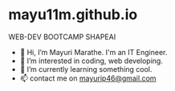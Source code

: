 # mayu11m.github.io
WEB-DEV BOOTCAMP SHAPEAI
- 👋 Hi, I’m Mayuri Marathe. I'm an IT Engineer.
- 👀 I’m interested in coding, web developing.
- 🌱 I’m currently learning something cool.
- 📫 contact me on mayurip46@gmail.com


